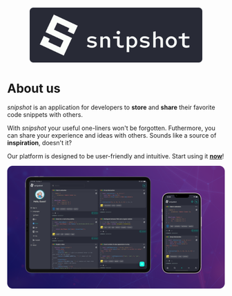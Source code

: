 <p align="center">
  <a href="https://snipshot.dev" aria-label="Navigate to snipshot.dev">
    <img src="./logo.svg" alt="snipshot logo" width="400" />
  </a>
</p>

# About us

*snipshot* is an application for developers to **store** and **share** their favorite code snippets with others.

With *snipshot* your useful one-liners won't be forgotten. Futhermore, you can share your experience and ideas with others. Sounds like a source of **inspiration**, doesn't it?

Our platform is designed to be user-friendly and intuitive. Start using it [**now**](https://snipshot.dev/)!

![snipshot demo](./mockup.webp)
